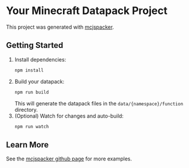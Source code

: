 # Your Minecraft Datapack Project

This project was generated with [mcjspacker](https://www.npmjs.com/package/mcjspacker).

## Getting Started

1. Install dependencies:
   ```sh
   npm install
   ```
2. Build your datapack:
   ```sh
   npm run build
   ```
   This will generate the datapack files in the `data/{namespace}/function` directory.
3. (Optional) Watch for changes and auto-build:
   ```sh
   npm run watch
   ```

## Learn More
See the [mcjspacker github page](https://github.com/ofek2608/mcjspacker) for more examples.